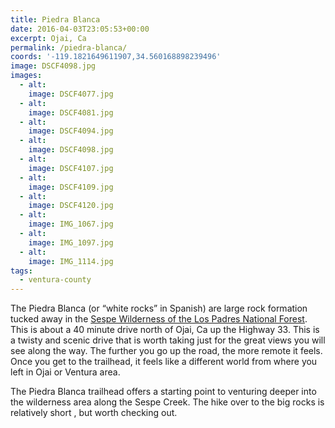 ```yaml
---
title: Piedra Blanca
date: 2016-04-03T23:05:53+00:00
excerpt: Ojai, Ca
permalink: /piedra-blanca/
coords: '-119.1821649611907,34.560168898239496'
image: DSCF4098.jpg
images:
  - alt: 
    image: DSCF4077.jpg
  - alt: 
    image: DSCF4081.jpg
  - alt: 
    image: DSCF4094.jpg
  - alt: 
    image: DSCF4098.jpg
  - alt: 
    image: DSCF4107.jpg
  - alt: 
    image: DSCF4109.jpg
  - alt: 
    image: DSCF4120.jpg
  - alt: 
    image: IMG_1067.jpg
  - alt: 
    image: IMG_1097.jpg
  - alt: 
    image: IMG_1114.jpg
tags:
  - ventura-county
---
```

The Piedra Blanca (or “white rocks” in Spanish) are large rock formation tucked away in the <a href="http://www.fs.usda.gov/recarea/lpnf/recreation/hiking/recarea/?recid=11058&amp;actid=50">Sespe Wilderness of the Los Padres National Forest</a>. This is about a 40 minute drive north of Ojai, Ca up the Highway 33. This is a twisty and scenic drive that is worth taking just for the great views you will see along the way. The further you go up the road, the more remote it feels. Once you get to the trailhead, it feels like a different world from where you left in Ojai or Ventura area.

The Piedra Blanca trailhead offers a starting point to venturing deeper into the wilderness area along the Sespe Creek. The hike over to the big rocks is relatively short , but worth checking out.